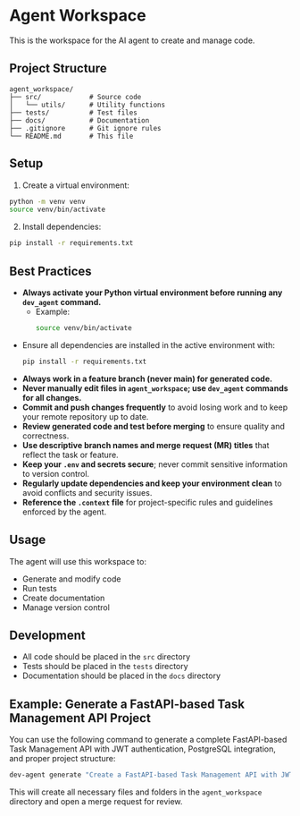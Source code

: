 # Agent Workspace

This is the workspace for the AI agent to create and manage code.

## Project Structure

```
agent_workspace/
├── src/            # Source code
│   └── utils/      # Utility functions
├── tests/          # Test files
├── docs/           # Documentation
├── .gitignore      # Git ignore rules
└── README.md       # This file
```

## Setup

1. Create a virtual environment:
```bash
python -m venv venv
source venv/bin/activate
```

2. Install dependencies:
```bash
pip install -r requirements.txt
```

## Best Practices

- **Always activate your Python virtual environment before running any `dev_agent` command.**
  - Example:
    ```bash
    source venv/bin/activate
    ```
- Ensure all dependencies are installed in the active environment with:
    ```bash
    pip install -r requirements.txt
    ```
- **Always work in a feature branch (never main) for generated code.**
- **Never manually edit files in `agent_workspace`; use `dev_agent` commands for all changes.**
- **Commit and push changes frequently** to avoid losing work and to keep your remote repository up to date.
- **Review generated code and test before merging** to ensure quality and correctness.
- **Use descriptive branch names and merge request (MR) titles** that reflect the task or feature.
- **Keep your `.env` and secrets secure**; never commit sensitive information to version control.
- **Regularly update dependencies and keep your environment clean** to avoid conflicts and security issues.
- **Reference the `.context` file** for project-specific rules and guidelines enforced by the agent.

## Usage

The agent will use this workspace to:
- Generate and modify code
- Run tests
- Create documentation
- Manage version control

## Development

- All code should be placed in the `src` directory
- Tests should be placed in the `tests` directory
- Documentation should be placed in the `docs` directory

## Example: Generate a FastAPI-based Task Management API Project

You can use the following command to generate a complete FastAPI-based Task Management API with JWT authentication, PostgreSQL integration, and proper project structure:

```bash
dev-agent generate "Create a FastAPI-based Task Management API with JWT authentication, PostgreSQL integration, and proper project structure. Include models, schemas, auth, CRUD, and utils folders under /app." task-management-api --create-mr --mr-title "feat: Generate Task Management API"
```

This will create all necessary files and folders in the `agent_workspace` directory and open a merge request for review.